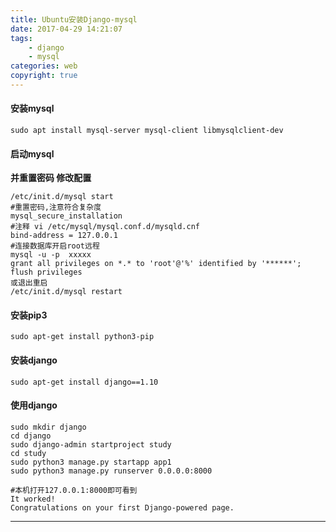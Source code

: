 ```yaml
---
title: Ubuntu安装Django-mysql
date: 2017-04-29 14:21:07
tags: 
    - django
    - mysql
categories: web
copyright: true
---
```


#### 安装mysql
```
sudo apt install mysql-server mysql-client libmysqlclient-dev
```
#### 启动mysql
**并重置密码 修改配置**
```
/etc/init.d/mysql start
#重置密码,注意符合复杂度
mysql_secure_installation
#注释 vi /etc/mysql/mysql.conf.d/mysqld.cnf  
bind-address = 127.0.0.1
#连接数据库开启root远程
mysql -u -p  xxxxx
grant all privileges on *.* to 'root'@'%' identified by '******';
flush privileges
或退出重启
/etc/init.d/mysql restart
```
#### 安装pip3
```
sudo apt-get install python3-pip
```
#### 安装django
```
sudo apt-get install django==1.10
```
#### 使用django
```
sudo mkdir django
cd django
sudo django-admin startproject study
cd study
sudo python3 manage.py startapp app1
sudo python3 manage.py runserver 0.0.0.0:8000

#本机打开127.0.0.1:8000即可看到 
It worked!
Congratulations on your first Django-powered page.
```

___
